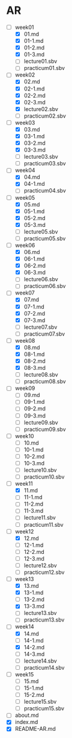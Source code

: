 # AR
- [ ] week01
    - [x] 01.md
    - [x] 01-1.md
    - [x] 01-2.md
    - [x] 01-3.md
    - [ ] lecture01.sbv
    - [ ] practicum01.sbv
- [ ] week02
    - [x] 02.md
    - [x] 02-1.md
    - [x] 02-2.md
    - [x] 02-3.md
    - [x] lecture02.sbv
    - [ ] practicum02.sbv
- [ ] week03
    - [x] 03.md
    - [x] 03-1.md
    - [x] 03-2.md
    - [x] 03-3.md
    - [ ] lecture03.sbv
    - [ ] practicum03.sbv
- [ ] week04
    - [x] 04.md
    - [x] 04-1.md
    - [ ] practicum04.sbv
- [ ] week05
    - [x] 05.md
    - [x] 05-1.md
    - [x] 05-2.md
    - [x] 05-3.md
    - [ ] lecture05.sbv
    - [ ] practicum05.sbv
- [ ] week06
    - [x] 06.md
    - [x] 06-1.md
    - [x] 06-2.md
    - [x] 06-3.md
    - [ ] lecture06.sbv
    - [ ] practicum06.sbv
- [ ] week07
    - [x] 07.md
    - [x] 07-1.md
    - [x] 07-2.md
    - [x] 07-3.md
    - [ ] lecture07.sbv
    - [ ] practicum07.sbv
- [ ] week08
    - [x] 08.md
    - [x] 08-1.md
    - [x] 08-2.md
    - [x] 08-3.md
    - [ ] lecture08.sbv
    - [ ] practicum08.sbv
- [ ] week09
    - [ ] 09.md
    - [ ] 09-1.md
    - [ ] 09-2.md
    - [ ] 09-3.md
    - [ ] lecture09.sbv
    - [ ] practicum09.sbv
- [ ] week10
    - [ ] 10.md
    - [ ] 10-1.md
    - [ ] 10-2.md
    - [ ] 10-3.md
    - [ ] lecture10.sbv
    - [ ] practicum10.sbv
- [ ] week11
    - [x] 11.md
    - [ ] 11-1.md
    - [ ] 11-2.md
    - [ ] 11-3.md
    - [ ] lecture11.sbv
    - [ ] practicum11.sbv
- [ ] week12
    - [x] 12.md
    - [ ] 12-1.md
    - [ ] 12-2.md
    - [ ] 12-3.md
    - [ ] lecture12.sbv
    - [ ] practicum12.sbv
- [ ] week13
    - [x] 13.md
    - [x] 13-1.md
    - [ ] 13-2.md
    - [x] 13-3.md
    - [ ] lecture13.sbv
    - [ ] practicum13.sbv
- [ ] week14
    - [x] 14.md
    - [ ] 14-1.md
    - [x] 14-2.md
    - [ ] 14-3.md
    - [ ] lecture14.sbv
    - [ ] practicum14.sbv
- [ ] week15
    - [ ] 15.md
    - [ ] 15-1.md
    - [ ] 15-2.md
    - [ ] lecture15.sbv
    - [ ] practicum15.sbv
- [ ] about.md
- [x] index.md
- [x] README-AR.md
